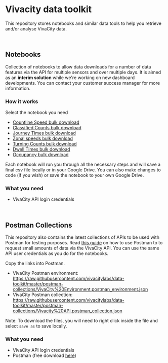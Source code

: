 # Vivacity data toolkit
This repository stores notebooks and similar data tools to help you retrieve and/or analyse VivaCity data. 

<br>

## Notebooks

Collection of notebooks to allow data downloads for a number of data features via the API for multiple sensors and over multiple days. It is aimed as an **interim solution** while we're working on new dashboard developments. You can contact your customer success manager for more information.

### How it works

Select the notebook you need
- [Countline Speed bulk download](https://github.com/vivacitylabs/data-toolkit/blob/master/notebooks/countline_speeds_bulk_download_generator_v2.ipynb)
- [Classified Counts bulk download](https://github.com/vivacitylabs/data-toolkit/blob/master/notebooks/classified_counts_bulk_download_generator.ipynb)
- [Journey Times bulk download](https://github.com/vivacitylabs/data-toolkit/blob/master/notebooks/journey_times_bulk_download_generator.ipynb)
- [Zonal speeds bulk download](https://github.com/vivacitylabs/data-toolkit/blob/master/notebooks/zonal_speeds_bulk_download_generator.ipynb)
- [Turning Counts bulk download](https://github.com/vivacitylabs/data-toolkit/blob/master/notebooks/turning_counts_bulk_download_generator.ipynb)
- [Dwell Times bulk download](https://github.com/vivacitylabs/data-toolkit/blob/master/notebooks/dwell_times_bulk_download_generator.ipynb)
- [Occupancy bulk download](https://github.com/vivacitylabs/data-toolkit/blob/master/notebooks/occupancy_bulk_download_generator.ipynb)

Each notebook will run you through all the necessary steps and will save a final csv file locally or in your Google Drive.
You can also make changes to code (if you wish) or save the notebook to your own Google Drive. 

### What you need

- VivaCity API login credentials

<br>

## Postman Collections

This repository also contains the latest collections of APIs to be used with Postman for testing purposes. Read [this guide](https://vivacitylabs.customerly.help/vivacity-api/api-postman-guide) on how to use Postman to to request small amounts of data via the VivaCity API. You can use the same API user credentials as you do for the notebooks. 

Copy the links into Postman. 

- VivaCity Postman environment: https://raw.githubusercontent.com/vivacitylabs/data-toolkit/master/postman-collections/VivaCity%20Environment.postman_environment.json
- VivaCity Postman collection: https://raw.githubusercontent.com/vivacitylabs/data-toolkit/master/postman-collections/Vivacity%20API.postman_collection.json

Note: To download the files, you will need to right click inside the file and select `save as` to save locally. 

### What you need

- VivaCity API login credentials
- Postman (free download [here](https://www.postman.com/)) 
